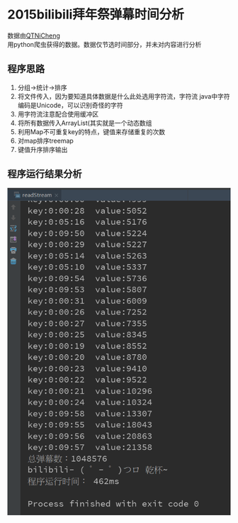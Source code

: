 # 2015bilibili拜年祭弹幕时间分析

数据由[QTNiCheng](https://github.com/QTNiCheng/bilibili_danmu "项目地址")  <br/>
用python爬虫获得的数据。数据仅节选时间部分，并未对内容进行分析

 ## 程序思路
 1. 分组->统计->排序<br>
 2. 将文件传入，因为要知道具体数据是什么此处选用字符流，字符流 java中字符编码是Unicode，可以识别奇怪的字符<br>
 3. 用字符流注意配合使用缓冲区<br>
 4. 将所有数据传入ArrayList(其实就是一个动态数组<br>
 5. 利用Map不可重复key的特点，键值来存储重复的次数<br>
 6. 对map排序treemap<br>
 7. 键值升序排序输出<br>
 
## 程序运行结果分析

![程序运行结果](https://github.com/Lynne-Huang/bilibil-pay-a-New-Year-call-fiesta-bullet-comments-time-filter/blob/master/哔哩哔哩弹幕测试运行结果.png "运行结果")


[程序运行结果]:https://github.com/Lynne-Huang/bilibil-pay-a-New-Year-call-fiesta-bullet-comments-time-filter/blob/master/%E5%93%94%E5%93%A9%E5%93%94%E5%93%A9%E5%BC%B9%E5%B9%95%E6%B5%8B%E8%AF%95%E8%BF%90%E8%A1%8C%E7%BB%93%E6%9E%9C.png
